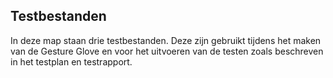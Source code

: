 ## Testbestanden

In deze map staan drie testbestanden. Deze zijn gebruikt tijdens het maken van de Gesture Glove en voor het uitvoeren van de testen zoals beschreven in het testplan en testrapport.
